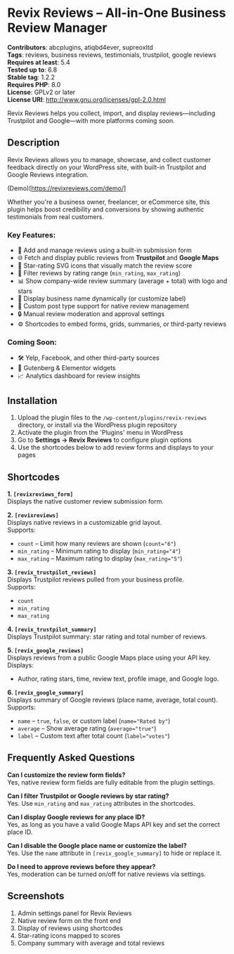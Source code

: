 # Revix Reviews – All-in-One Business Review Manager

**Contributors**: abcplugins, atiqbd4ever, supreoxltd  
**Tags**: reviews, business reviews, testimonials, trustpilot, google reviews  
**Requires at least**: 5.4  
**Tested up to**: 6.8  
**Stable tag**: 1.2.2  
**Requires PHP**: 8.0  
**License**: GPLv2 or later  
**License URI**: http://www.gnu.org/licenses/gpl-2.0.html  

Revix Reviews helps you collect, import, and display reviews—including Trustpilot and Google—with more platforms coming soon.

## Description

Revix Reviews allows you to manage, showcase, and collect customer feedback directly on your WordPress site, with built-in Trustpilot and Google Reviews integration.


(Demo)[https://revixreviews.com/demo/]

Whether you're a business owner, freelancer, or eCommerce site, this plugin helps boost credibility and conversions by showing authentic testimonials from real customers.

### Key Features:

- 📝 Add and manage reviews using a built-in submission form
- 🌐 Fetch and display public reviews from **Trustpilot** and **Google Maps**
- 🌟 Star-rating SVG icons that visually match the review score
- 🎯 Filter reviews by rating range (`min_rating`, `max_rating`)
- 📊 Show company-wide review summary (average + total) with logo and stars
- 🔎 Display business name dynamically (or customize label)
- 📎 Custom post type support for native review management
- 🔒 Manual review moderation and approval settings
- ⚙️ Shortcodes to embed forms, grids, summaries, or third-party reviews

### Coming Soon:
- 🛠️ Yelp, Facebook, and other third-party sources
- 🎨 Gutenberg & Elementor widgets
- 📈 Analytics dashboard for review insights

## Installation

1. Upload the plugin files to the `/wp-content/plugins/revix-reviews` directory, or install via the WordPress plugin repository
2. Activate the plugin from the 'Plugins' menu in WordPress
3. Go to **Settings → Revix Reviews** to configure plugin options
4. Use the shortcodes below to add review forms and displays to your pages

## Shortcodes

**1. `[revixreviews_form]`**  
Displays the native customer review submission form.

**2. `[revixreviews]`**  
Displays native reviews in a customizable grid layout.  
Supports:
- `count` – Limit how many reviews are shown (`count="6"`)
- `min_rating` – Minimum rating to display (`min_rating="4"`)
- `max_rating` – Maximum rating to display (`max_rating="5"`)

**3. `[revix_trustpilot_reviews]`**  
Displays Trustpilot reviews pulled from your business profile.  
Supports:
- `count`
- `min_rating`
- `max_rating`

**4. `[revix_trustpilot_summary]`**  
Displays Trustpilot summary: star rating and total number of reviews.

**5. `[revix_google_reviews]`**  
Displays reviews from a public Google Maps place using your API key.  
Displays:
- Author, rating stars, time, review text, profile image, and Google logo.

**6. `[revix_google_summary]`**  
Displays summary of Google reviews (place name, average, total count).  
Supports:
- `name` – `true`, `false`, or custom label (`name="Rated by"`)
- `average` – Show average rating (`average="true"`)
- `label` – Custom text after total count (`label="votes"`)

## Frequently Asked Questions

**Can I customize the review form fields?**  
Yes, native review form fields are fully editable from the plugin settings.

**Can I filter Trustpilot or Google reviews by star rating?**  
Yes. Use `min_rating` and `max_rating` attributes in the shortcodes.

**Can I display Google reviews for any place ID?**  
Yes, as long as you have a valid Google Maps API key and set the correct place ID.

**Can I disable the Google place name or customize the label?**  
Yes. Use the `name` attribute in `[revix_google_summary]` to hide or replace it.

**Do I need to approve reviews before they appear?**  
Yes, moderation can be turned on/off for native reviews via settings.

## Screenshots

1. Admin settings panel for Revix Reviews
2. Native review form on the front end
3. Display of reviews using shortcodes
4. Star-rating icons mapped to scores
5. Company summary with average and total reviews

